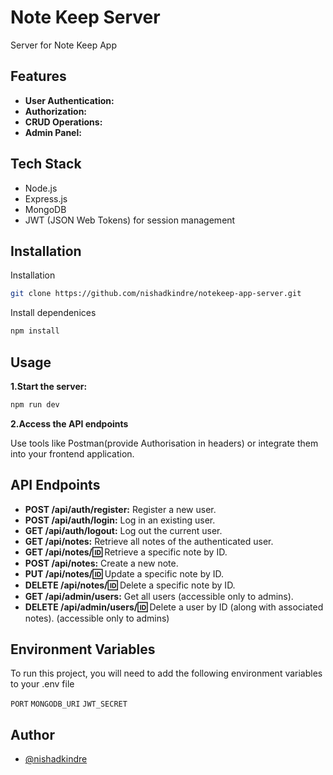 # Note Keep Server

Server for Note Keep App

## Features

- **User Authentication:**
- **Authorization:**
- **CRUD Operations:**
- **Admin Panel:**

## Tech Stack

- Node.js
- Express.js
- MongoDB
- JWT (JSON Web Tokens) for session management

## Installation

Installation

```bash
git clone https://github.com/nishadkindre/notekeep-app-server.git
```

Install dependenices

```bash
npm install
```

## Usage

**1.Start the server:**

```bash
npm run dev
```

**2.Access the API endpoints**

Use tools like Postman(provide Authorisation in headers) or integrate them into your frontend application.

## API Endpoints

- **POST /api/auth/register:** Register a new user.
- **POST /api/auth/login:** Log in an existing user.
- **GET /api/auth/logout:** Log out the current user.
- **GET /api/notes:** Retrieve all notes of the authenticated user.
- **GET /api/notes/:id:** Retrieve a specific note by ID.
- **POST /api/notes:** Create a new note.
- **PUT /api/notes/:id:** Update a specific note by ID.
- **DELETE /api/notes/:id:** Delete a specific note by ID.
- **GET /api/admin/users:** Get all users (accessible only to admins).
- **DELETE /api/admin/users/:id:** Delete a user by ID (along with associated notes). (accessible only to admins)

## Environment Variables

To run this project, you will need to add the following environment variables to your .env file

`PORT`
`MONGODB_URI`
`JWT_SECRET`

## Author

- [@nishadkindre](https://github.com/nishadkindre)
